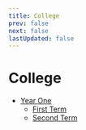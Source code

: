 ```yaml
---
title: College
prev: false
next: false
lastUpdated: false
---
```


# College

- [Year One](yearOne/index.md)
  - [First Term](yearOne/firstTerm/index.md)
  - [Second Term](yearOne/secondTerm/index.md)
